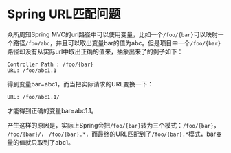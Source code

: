# Spring URL匹配问题

众所周知Spring MVC的url路径中可以使用变量，比如一个`/foo/{bar}`可以映射一个路径`/foo/abc`，并且可以取出变量bar的值为abc。但是项目中一个`/foo/{bar}`路径却没有从实际url中取出正确的值来，抽象出来了的例子如下：

```
Controller Path : /foo/{bar}
URL: /foo/abc1.1
```

得到变量bar=abc1，而当把实际请求的URL变换一下：

```
URL: /foo/abc1.1/
```

才能得到正确的变量bar=abc1.1。

产生这样的原因是，实际上Spring会把`/foo/{bar}`转为三个模式：`/foo/{bar}`， `/foo/{bar}/`， `/foo/{bar}.*`，而最终的URL匹配到了`/foo/{bar}.*`模式，bar变量的值就只取到了abc1。
